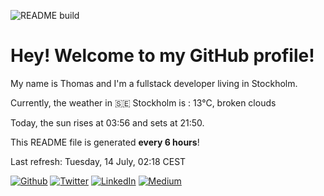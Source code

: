 ![README build](https://github.com/thmsgbrt/thmsgbrt/workflows/README%20build/badge.svg)

# Hey! Welcome to my GitHub profile!

My name is Thomas and I'm a fullstack developer living in Stockholm.

Currently, the weather in 🇸🇪 Stockholm is : 13°C, broken clouds

Today, the sun rises at 03:56 and sets at 21:50.



This README file is generated **every 6 hours**!

Last refresh: Tuesday, 14 July, 02:18 CEST



[![Github](https://img.shields.io/github/followers/thmsgbrt.svg?label=GitHub&style=social)](https://github.com/thmsgbrt) [![Twitter](https://img.shields.io/twitter/follow/Guibz16?label=Twitter&style=social)](https://twitter.com/Guibz16) [![LinkedIn](https://img.shields.io/badge/LinkedIn-My_Resume-__?style=social&logo=LinkedIn)](https://www.linkedin.com/in/thomas-guibert) [![Medium](https://img.shields.io/badge/Medium-My_Stories-__?style=social&logo=Medium)](https://medium.com/@th.guibert)
